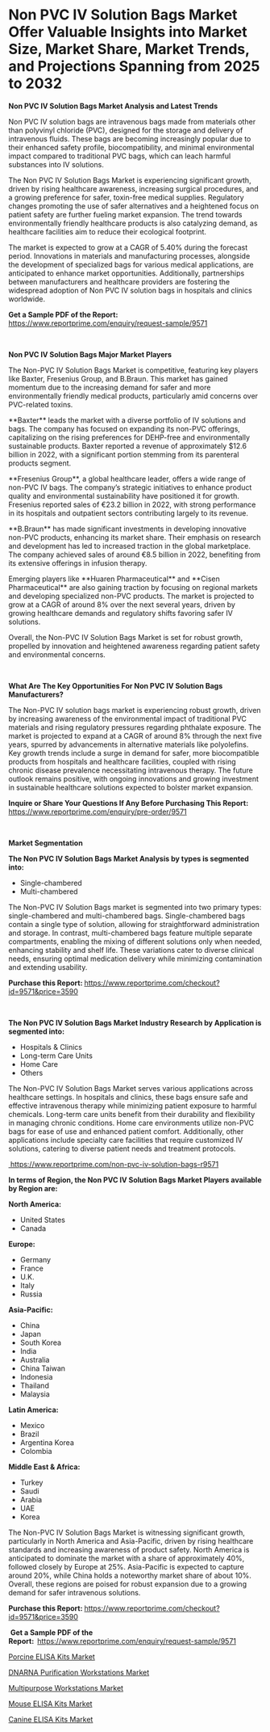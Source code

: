 <p><h1>Non PVC IV Solution Bags Market Offer Valuable Insights into Market Size, Market Share, Market Trends, and Projections Spanning from 2025 to 2032</h1></p><p><strong>Non PVC IV Solution Bags Market Analysis and Latest Trends</strong></p>
<p><p>Non PVC IV solution bags are intravenous bags made from materials other than polyvinyl chloride (PVC), designed for the storage and delivery of intravenous fluids. These bags are becoming increasingly popular due to their enhanced safety profile, biocompatibility, and minimal environmental impact compared to traditional PVC bags, which can leach harmful substances into IV solutions.</p><p>The Non PVC IV Solution Bags Market is experiencing significant growth, driven by rising healthcare awareness, increasing surgical procedures, and a growing preference for safer, toxin-free medical supplies. Regulatory changes promoting the use of safer alternatives and a heightened focus on patient safety are further fueling market expansion. The trend towards environmentally friendly healthcare products is also catalyzing demand, as healthcare facilities aim to reduce their ecological footprint.</p><p>The market is expected to grow at a CAGR of 5.40% during the forecast period. Innovations in materials and manufacturing processes, alongside the development of specialized bags for various medical applications, are anticipated to enhance market opportunities. Additionally, partnerships between manufacturers and healthcare providers are fostering the widespread adoption of Non PVC IV solution bags in hospitals and clinics worldwide.</p></p>
<p><strong>Get a Sample PDF of the Report:&nbsp;</strong> <a href="https://www.reportprime.com/enquiry/request-sample/9571?utm_campaign=1082&utm_medium=2&utm_source=Github&utm_content=ia&utm_term=20032025&utm_id=non-pvc-iv-solution-bags">https://www.reportprime.com/enquiry/request-sample/9571</a></p>
<p>&nbsp;</p>
<p><strong>Non PVC IV Solution Bags Major Market Players</strong></p>
<p><p>The Non-PVC IV Solution Bags Market is competitive, featuring key players like Baxter, Fresenius Group, and B.Braun. This market has gained momentum due to the increasing demand for safer and more environmentally friendly medical products, particularly amid concerns over PVC-related toxins.</p><p>**Baxter** leads the market with a diverse portfolio of IV solutions and bags. The company has focused on expanding its non-PVC offerings, capitalizing on the rising preferences for DEHP-free and environmentally sustainable products. Baxter reported a revenue of approximately $12.6 billion in 2022, with a significant portion stemming from its parenteral products segment.</p><p>**Fresenius Group**, a global healthcare leader, offers a wide range of non-PVC IV bags. The company’s strategic initiatives to enhance product quality and environmental sustainability have positioned it for growth. Fresenius reported sales of €23.2 billion in 2022, with strong performance in its hospitals and outpatient sectors contributing largely to its revenue.</p><p>**B.Braun** has made significant investments in developing innovative non-PVC products, enhancing its market share. Their emphasis on research and development has led to increased traction in the global marketplace. The company achieved sales of around €8.5 billion in 2022, benefiting from its extensive offerings in infusion therapy.</p><p>Emerging players like **Huaren Pharmaceutical** and **Cisen Pharmaceutical** are also gaining traction by focusing on regional markets and developing specialized non-PVC products. The market is projected to grow at a CAGR of around 8% over the next several years, driven by growing healthcare demands and regulatory shifts favoring safer IV solutions.</p><p>Overall, the Non-PVC IV Solution Bags Market is set for robust growth, propelled by innovation and heightened awareness regarding patient safety and environmental concerns.</p></p>
<p>&nbsp;</p>
<p><strong>What Are The Key Opportunities For Non PVC IV Solution Bags Manufacturers?</strong></p>
<p><p>The Non-PVC IV solution bags market is experiencing robust growth, driven by increasing awareness of the environmental impact of traditional PVC materials and rising regulatory pressures regarding phthalate exposure. The market is projected to expand at a CAGR of around 8% through the next five years, spurred by advancements in alternative materials like polyolefins. Key growth trends include a surge in demand for safer, more biocompatible products from hospitals and healthcare facilities, coupled with rising chronic disease prevalence necessitating intravenous therapy. The future outlook remains positive, with ongoing innovations and growing investment in sustainable healthcare solutions expected to bolster market expansion.</p></p>
<p><strong>Inquire or Share Your Questions If Any Before Purchasing This Report:</strong> <a href="https://www.reportprime.com/enquiry/pre-order/9571?utm_campaign=1082&utm_medium=2&utm_source=Github&utm_content=ia&utm_term=20032025&utm_id=non-pvc-iv-solution-bags">https://www.reportprime.com/enquiry/pre-order/9571</a></p>
<p>&nbsp;</p>
<p><strong>Market Segmentation</strong></p>
<p><strong>The Non PVC IV Solution Bags Market Analysis by types is segmented into:</strong></p>
<p><ul><li>Single-chambered</li><li>Multi-chambered</li></ul></p>
<p><p>The Non-PVC IV Solution Bags market is segmented into two primary types: single-chambered and multi-chambered bags. Single-chambered bags contain a single type of solution, allowing for straightforward administration and storage. In contrast, multi-chambered bags feature multiple separate compartments, enabling the mixing of different solutions only when needed, enhancing stability and shelf life. These variations cater to diverse clinical needs, ensuring optimal medication delivery while minimizing contamination and extending usability.</p></p>
<p><strong>Purchase this Report:&nbsp;</strong><a href="https://www.reportprime.com/checkout?id=9571&price=3590&utm_campaign=1082&utm_medium=2&utm_source=Github&utm_content=ia&utm_term=20032025&utm_id=non-pvc-iv-solution-bags">https://www.reportprime.com/checkout?id=9571&price=3590</a></p>
<p>&nbsp;</p>
<p><strong>The Non PVC IV Solution Bags Market Industry Research by Application is segmented into:</strong></p>
<p><ul><li>Hospitals & Clinics</li><li>Long-term Care Units</li><li>Home Care</li><li>Others</li></ul></p>
<p><p>The Non-PVC IV Solution Bags Market serves various applications across healthcare settings. In hospitals and clinics, these bags ensure safe and effective intravenous therapy while minimizing patient exposure to harmful chemicals. Long-term care units benefit from their durability and flexibility in managing chronic conditions. Home care environments utilize non-PVC bags for ease of use and enhanced patient comfort. Additionally, other applications include specialty care facilities that require customized IV solutions, catering to diverse patient needs and treatment protocols.</p></p>
<p><a href="https://www.reportprime.com/non-pvc-iv-solution-bags-r9571?utm_campaign=1082&utm_medium=2&utm_source=Github&utm_content=ia&utm_term=20032025&utm_id=non-pvc-iv-solution-bags">&nbsp;https://www.reportprime.com/non-pvc-iv-solution-bags-r9571</a></p>
<p><strong>In terms of Region, the Non PVC IV Solution Bags Market Players available by Region are:</strong></p>
<p>
    <p> <strong> North America: </strong>
        <ul>
            <li>United States</li>
            <li>Canada</li>
        </ul>
        </p> 
    <p> <strong> Europe: </strong>
        <ul>
            <li>Germany</li>
            <li>France</li>
            <li>U.K.</li>
            <li>Italy</li>
            <li>Russia</li>
        </ul>
        </p> 
    <p> <strong> Asia-Pacific: </strong>
        <ul>
            <li>China</li>
            <li>Japan</li>
            <li>South Korea</li>
            <li>India</li>
            <li>Australia</li>
            <li>China Taiwan</li>
            <li>Indonesia</li>
            <li>Thailand</li>
            <li>Malaysia</li>
        </ul>
        </p> 
    <p> <strong> Latin America: </strong>
        <ul>
            <li>Mexico</li>
            <li>Brazil</li>
            <li>Argentina Korea</li>
            <li>Colombia</li>
        </ul>
        </p> 
    <p> <strong> Middle East & Africa: </strong>
        <ul>
            <li>Turkey</li>
            <li>Saudi</li>
            <li>Arabia</li>
            <li>UAE</li>
            <li>Korea</li>
        </ul>
    </p>
    </p>
<p><p>The Non-PVC IV Solution Bags Market is witnessing significant growth, particularly in North America and Asia-Pacific, driven by rising healthcare standards and increasing awareness of product safety. North America is anticipated to dominate the market with a share of approximately 40%, followed closely by Europe at 25%. Asia-Pacific is expected to capture around 20%, while China holds a noteworthy market share of about 10%. Overall, these regions are poised for robust expansion due to a growing demand for safer intravenous solutions.</p></p>
<p><strong>Purchase this Report: </strong><a href="https://www.reportprime.com/checkout?id=9571&price=3590&utm_campaign=1082&utm_medium=2&utm_source=Github&utm_content=ia&utm_term=20032025&utm_id=non-pvc-iv-solution-bags">https://www.reportprime.com/checkout?id=9571&price=3590</a></p>
<p>&nbsp;<strong>Get a Sample PDF of the Report:&nbsp;&nbsp;</strong><a href="https://www.reportprime.com/enquiry/request-sample/9571?utm_campaign=1082&utm_medium=2&utm_source=Github&utm_content=ia&utm_term=20032025&utm_id=non-pvc-iv-solution-bags">https://www.reportprime.com/enquiry/request-sample/9571</a></p>
<p><strong></strong></p>
<p><p><a href="https://github.com/bocksovers0r/Market-Research-Report-List-1/blob/main/porcine-elisa-kits-market.md?utm_campaign=1082&utm_medium=2&utm_source=Github&utm_content=ia&utm_term=20032025&utm_id=non-pvc-iv-solution-bags">Porcine ELISA Kits Market</a></p><p><a href="https://github.com/aijazdeitzbq/Market-Research-Report-List-1/blob/main/dnarna-purification-workstations-market.md?utm_campaign=1082&utm_medium=2&utm_source=Github&utm_content=ia&utm_term=20032025&utm_id=non-pvc-iv-solution-bags">DNARNA Purification Workstations Market</a></p><p><a href="https://github.com/owaysusing/Market-Research-Report-List-1/blob/main/multipurpose-workstations-market.md?utm_campaign=1082&utm_medium=2&utm_source=Github&utm_content=ia&utm_term=20032025&utm_id=non-pvc-iv-solution-bags">Multipurpose Workstations Market</a></p><p><a href="https://github.com/gambokaiohjr/Market-Research-Report-List-1/blob/main/mouse-elisa-kits-market.md?utm_campaign=1082&utm_medium=2&utm_source=Github&utm_content=ia&utm_term=20032025&utm_id=non-pvc-iv-solution-bags">Mouse ELISA Kits Market</a></p><p><a href="https://github.com/skoppmerlib9/Market-Research-Report-List-1/blob/main/canine-elisa-kits-market.md?utm_campaign=1082&utm_medium=2&utm_source=Github&utm_content=ia&utm_term=20032025&utm_id=non-pvc-iv-solution-bags">Canine ELISA Kits Market</a></p></p>